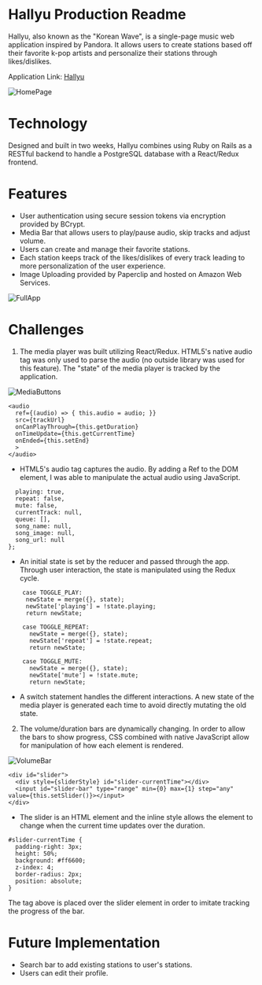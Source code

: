 # Hallyu Production Readme

Hallyu, also known as the "Korean Wave", is a single-page music web application inspired by Pandora. It allows users to create stations based off their favorite k-pop artists and personalize their stations through likes/dislikes.

Application Link: [Hallyu](http://hallyu.herokuapp.com/#/)

![HomePage](https://s3-us-west-1.amazonaws.com/hallyu-dev/images/Screen+Shot+2018-03-09+at+9.36.12+AM.png)

# Technology
  Designed and built in two weeks, Hallyu combines using Ruby on Rails as a RESTful backend to handle a PostgreSQL database with a React/Redux frontend.

# Features
+ User authentication using secure session tokens via encryption provided by BCrypt.
+ Media Bar that allows users to play/pause audio, skip tracks and adjust volume.
+ Users can create and manage their favorite stations.
+ Each station keeps track of the likes/dislikes of every track leading to more personalization of the user experience.
+ Image Uploading provided by Paperclip and hosted on Amazon Web Services.

![FullApp](https://s3-us-west-1.amazonaws.com/hallyu-dev/images/Screen+Shot+2018-03-09+at+9.42.36+AM.png)

# Challenges
1. The media player was built utilizing React/Redux.  HTML5's native audio tag was only used to parse the audio (no outside library was used for this feature).  The "state" of the media player is tracked by the application.

![MediaButtons](https://s3-us-west-1.amazonaws.com/hallyu-dev/images/Screen+Shot+2018-02-09+at+2.22.41+PM.png)

```
<audio
  ref={(audio) => { this.audio = audio; }}
  src={trackUrl}
  onCanPlayThrough={this.getDuration}
  onTimeUpdate={this.getCurrentTime}
  onEnded={this.setEnd}
  >
</audio>
```

 + HTML5's audio tag captures the audio.  By adding a Ref to the DOM element, I was able to manipulate the actual audio using JavaScript.

```let initialState = {
  playing: true,
  repeat: false,
  mute: false,
  currentTrack: null,
  queue: [],
  song_name: null,
  song_image: null,
  song_url: null
};
```

 + An initial state is set by the reducer and passed through the app.  Through user interaction, the state is manipulated using the Redux cycle.  

```
    case TOGGLE_PLAY:
     newState = merge({}, state);
     newState['playing'] = !state.playing;
     return newState;

    case TOGGLE_REPEAT:
      newState = merge({}, state);
      newState['repeat'] = !state.repeat;
      return newState;

    case TOGGLE_MUTE:
      newState = merge({}, state);
      newState['mute'] = !state.mute;
      return newState;
```

 + A switch statement handles the different interactions.  A new state of the media player is generated each time to avoid directly mutating the old state.

2. The volume/duration bars are dynamically changing.  In order to allow the bars to show progress, CSS combined with native JavaScript allow for manipulation of how each element is rendered.

![VolumeBar](https://s3-us-west-1.amazonaws.com/hallyu-dev/images/Screen+Shot+2018-02-09+at+2.10.42+PM.png)

```
<div id="slider">
  <div style={sliderStyle} id="slider-currentTime"></div>
  <input id="slider-bar" type="range" min={0} max={1} step="any" value={this.setSlider()}></input>
</div>
```

 + The slider is an HTML element and the inline style allows the element to change when the current time updates over the duration.

```
#slider-currentTime {
  padding-right: 3px;
  height: 50%;
  background: #ff6600;
  z-index: 4;
  border-radius: 2px;
  position: absolute;
}
```

The tag above is placed over the slider element in order to imitate tracking the progress of the bar.

# Future Implementation
+ Search bar to add existing stations to user's stations.
+ Users can edit their profile.
